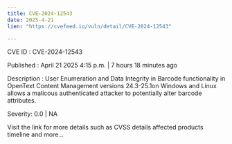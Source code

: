 ```yaml
---
title: CVE-2024-12543
date: 2025-4-21
lien: "https://cvefeed.io/vuln/detail/CVE-2024-12543"

---
```


CVE ID : CVE-2024-12543

Published :  April 21
2025
4:15 p.m. | 7 hours
18 minutes ago

Description : User Enumeration and Data Integrity in Barcode functionality in OpenText Content Management versions 24.3-25.1on Windows and Linux allows a malicous authenticated attacker to potentially alter barcode attributes.

Severity: 0.0 | NA

Visit the link for more details
such as CVSS details
affected products
timeline
and more...
